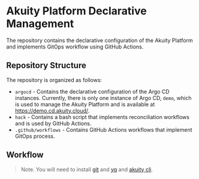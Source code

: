 # Akuity Platform Declarative Management

The repository contains the declarative configuration of the Akuity Platform and implements GitOps workflow using GitHub Actions.

## Repository Structure

The repository is organized as follows:

* `argocd` - Contains the declarative configuration of the Argo CD instances.
Currently, there is only one instance of Argo CD, `demo`, which is used to manage the Akuity Platform and is available at https://demo.cd.akuity.cloud/.
* `hack` - Contains a bash script that implements reconciliation workflows and is used by GitHub Actions.
* `.github/workflows` - Contains GitHub Actions workflows that implement GitOps process.

## Workflow

> Note. You will need to install [git](https://git-scm.com/downloads) and [yq](https://mikefarah.gitbook.io/yq/) and [akuity cli](https://docs.akuity.io/akuity-platform/cli).
